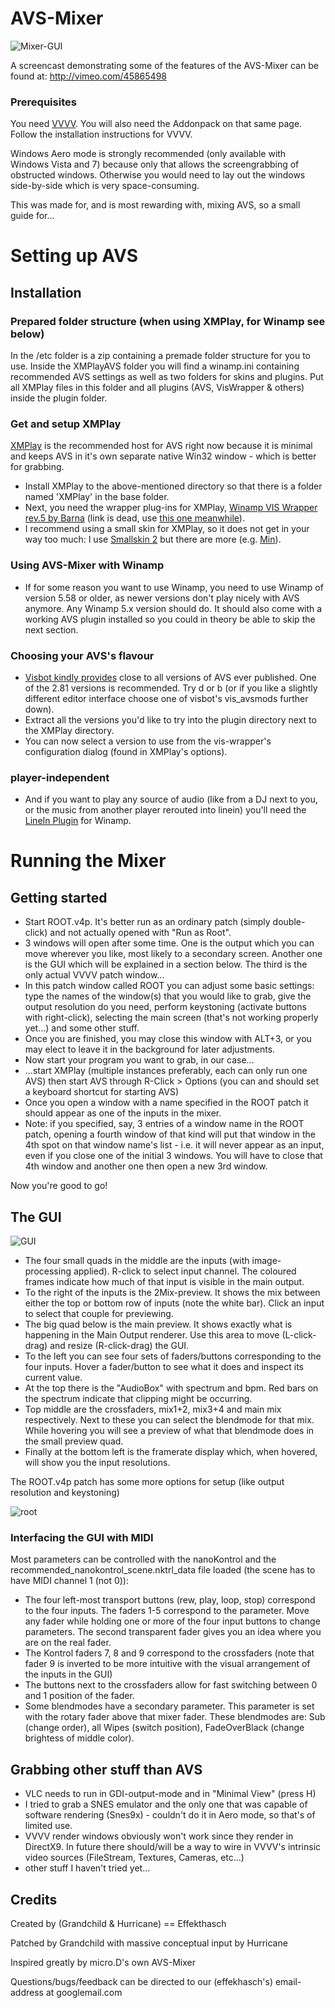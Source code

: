 # AVS-Mixer

![Mixer-GUI](https://github.com/grandchild/AVS-Mixer/raw/master/etc/MixerComplete1.png)

A screencast demonstrating some of the features of the AVS-Mixer can be found at: http://vimeo.com/45865498

### Prerequisites
You need [VVVV](http://vvvv.org/downloads). You will also need the Addonpack on that same page. Follow the installation instructions for VVVV.

Windows Aero mode is strongly recommended (only available with Windows Vista and 7) because only that allows the screengrabbing of obstructed windows. Otherwise you would need to lay out the windows side-by-side which is very space-consuming.


This was made for, and is most rewarding with, mixing AVS, so a small guide for...
# Setting up AVS
## Installation
### Prepared folder structure (when using XMPlay, for Winamp see below)
In the /etc folder is a zip containing a premade folder structure for you to use. Inside the XMPlayAVS folder you will find a winamp.ini containing recommended AVS settings as well as two folders for skins and plugins. Put all XMPlay files in this folder and all plugins (AVS, VisWrapper & others) inside the plugin folder.

### Get and setup XMPlay
[XMPlay](http://support.xmplay.com/index.php) is the recommended host for AVS right now because it is minimal and keeps AVS in it's own separate native Win32 window - which is better for grabbing.

* Install XMPlay to the above-mentioned directory so that there is a folder named 'XMPlay' in the base folder.
* Next, you need the wrapper plug-ins for XMPlay, [Winamp VIS Wrapper rev.5 by Barna](http://www.nukular.ch/xmp-wavis_rev.5.zip) (link is dead, use [this one meanwhile](https://effekthasch.org/ahf6aisaNiezi6o/xmp-wavis.zip)).
* I recommend using a small skin for XMPlay, so it does not get in your way too much: I use [Smallskin 2](http://support.xmplay.com/files_view.php?file_id=308) but there are more (e.g. [Min](http://support.xmplay.com/files_view.php?file_id=546)).

### Using AVS-Mixer with Winamp
* If for some reason you want to use Winamp, you need to use Winamp of version 5.58 or older, as newer versions don't play nicely with AVS anymore. Any Winamp 5.x version should do. It should also come with a working AVS plugin installed so you could in theory be able to skip the next section.

### Choosing your AVS's flavour
* [Visbot kindly provides](http://avs.visbot.net/) close to all versions of AVS ever published. One of the 2.81 versions is recommended. Try d or b (or if you like a slightly different editor interface choose one of visbot's vis_avsmods further down).
* Extract all the versions you'd like to try into the plugin directory next to the XMPlay directory.
* You can now select a version to use from the vis-wrapper's configuration dialog (found in XMPlay's options).

### player-independent
* And if you want to play any source of audio (like from a DJ next to you, or the music from another player rerouted into linein) you'll need the [LineIn Plugin](http://www.winamp.com/plugin/linein-plugin-v1-80/84040) for Winamp.

# Running the Mixer
## Getting started
* Start ROOT.v4p. It's better run as an ordinary patch (simply double-click) and not actually opened with "Run as Root".
* 3 windows will open after some time. One is the output which you can move wherever you like, most likely to a secondary screen. Another one is the GUI which will be explained in a section below. The third is the only actual VVVV patch window...
* In this patch window called ROOT you can adjust some basic settings: type the names of the window(s) that you would like to grab, give the output resolution do you need, perform keystoning (activate buttons with right-click), selecting the main screen (that's not working properly yet...) and some other stuff.
* Once you are finished, you may close this window with ALT+3, or you may elect to leave it in the background for later adjustments.
* Now start your program you want to grab, in our case...
* ...start XMPlay (multiple instances preferably, each can only run one AVS) then start AVS through R-Click > Options (you can and should set a keyboard shortcut for starting AVS)
* Once you open a window with a name specified in the ROOT patch it should appear as one of the inputs in the mixer.
* Note: if you specified, say, 3 entries of a window name in the ROOT patch, opening a fourth window of that kind will put that window in the 4th spot on that window name's list - i.e. it will never appear as an input, even if you close one of the initial 3 windows. You will have to close that 4th window and another one then open a new 3rd window.

Now you're good to go!


## The GUI
![GUI](https://github.com/grandchild/AVS-Mixer/raw/master/etc/GUI_simple.png)

* The four small quads in the middle are the inputs (with image-processing applied). R-click to select input channel. The coloured frames indicate how much of that input is visible in the main output.
* To the right of the inputs is the 2Mix-preview. It shows the mix between either the top or bottom row of inputs (note the white bar). Click an input to select that couple for previewing.
* The big quad below is the main preview. It shows exactly what is happening in the Main Output renderer. Use this area to move (L-click-drag) and resize (R-click-drag) the GUI.
* To the left you can see four sets of faders/buttons corresponding to the four inputs. Hover a fader/button to see what it does and inspect its current value.
* At the top there is the "AudioBox" with spectrum and bpm. Red bars on the spectrum indicate that clipping might be occurring.
* Top middle are the crossfaders, mix1+2, mix3+4 and main mix respectively. Next to these you can select the blendmode for that mix. While hovering you will see a preview of what that blendmode does in the small preview quad.
* Finally at the bottom left is the framerate display which, when hovered, will show you the input resolutions.

The ROOT.v4p patch has some more options for setup (like output resolution and keystoning)

![root](https://github.com/grandchild/AVS-Mixer/raw/master/etc/ROOTpatch_small.png)

### Interfacing the GUI with MIDI

Most parameters can be controlled with the nanoKontrol and the recommended_nanokontrol_scene.nktrl_data file loaded (the scene has to have MIDI channel 1 (not 0)):

* The four left-most transport buttons (rew, play, loop, stop) correspond to the four inputs. The faders 1-5 correspond to the parameter. Move any fader while holding one or more of the four input buttons to change parameters. The second transparent fader gives you an idea where you are on the real fader.
* The Kontrol faders 7, 8 and 9 correspond to the crossfaders (note that fader 9 is inverted to be more intuitive with the visual arrangement of the inputs in the GUI)
* The buttons next to the crossfaders allow for fast switching between 0 and 1 position of the fader.
* Some blendmodes have a secondary parameter. This parameter is set with the rotary fader above that mixer fader. These blendmodes are: Sub (change order), all Wipes (switch position), FadeOverBlack (change brightess of middle color).

## Grabbing other stuff than AVS
* VLC needs to run in GDI-output-mode and in "Minimal View" (press H)
* I tried to grab a SNES emulator and the only one that was capable of software rendering (Snes9x) - couldn't do it in Aero mode, so that's of limited use.
* VVVV render windows obviously won't work since they render in DirectX9. In future there should/will be a way to wire in VVVV's intrinsic video sources (FileStream, Textures, Cameras, etc...)
* other stuff I haven't tried yet...

## Credits
Created by (Grandchild & Hurricane) == Effekthasch

Patched by Grandchild with massive conceptual input by Hurricane

Inspired greatly by micro.D's own AVS-Mixer

Questions/bugs/feedback can be directed to our (effekhasch's) email-address at googlemail.com

